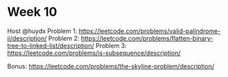 # Week 10

Host @huydx
Problem 1: https://leetcode.com/problems/valid-palindrome-ii/description/
Problem 2: https://leetcode.com/problems/flatten-binary-tree-to-linked-list/description/
Problem 3: https://leetcode.com/problems/is-subsequence/description/

Bonus: https://leetcode.com/problems/the-skyline-problem/description/
